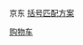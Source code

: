 京东
[括号匹配方案 ](https://www.nowcoder.com/questionTerminal/d4ce5bdac9a649c38ec4434b41e32113)  


[购物车](https://www.nowcoder.com/questionTerminal/3b4a342351ce483e813e5588446fc1f8)